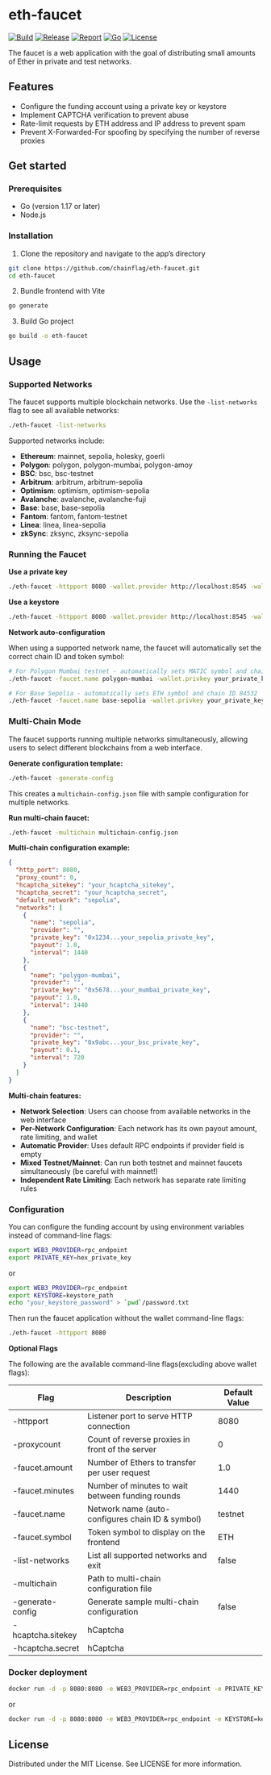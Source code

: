 # eth-faucet

[![Build](https://img.shields.io/github/actions/workflow/status/chainflag/eth-faucet/build.yml?branch=main)](https://github.com/chainflag/eth-faucet/actions/workflows/build.yml)
[![Release](https://img.shields.io/github/v/release/chainflag/eth-faucet)](https://github.com/chainflag/eth-faucet/releases)
[![Report](https://goreportcard.com/badge/github.com/chainflag/eth-faucet)](https://goreportcard.com/report/github.com/chainflag/eth-faucet)
[![Go](https://img.shields.io/github/go-mod/go-version/chainflag/eth-faucet)](https://go.dev/)
[![License](https://img.shields.io/github/license/chainflag/eth-faucet)](https://github.com/chainflag/eth-faucet/blob/main/LICENSE)

The faucet is a web application with the goal of distributing small amounts of Ether in private and test networks.

## Features

* Configure the funding account using a private key or keystore
* Implement CAPTCHA verification to prevent abuse
* Rate-limit requests by ETH address and IP address to prevent spam
* Prevent X-Forwarded-For spoofing by specifying the number of reverse proxies

## Get started

### Prerequisites

* Go (version 1.17 or later)
* Node.js

### Installation

1. Clone the repository and navigate to the app’s directory
```bash
git clone https://github.com/chainflag/eth-faucet.git
cd eth-faucet
```

2. Bundle frontend with Vite
```bash
go generate
```

3. Build Go project 
```bash
go build -o eth-faucet
```

## Usage

### Supported Networks

The faucet supports multiple blockchain networks. Use the `-list-networks` flag to see all available networks:

```bash
./eth-faucet -list-networks
```

Supported networks include:
- **Ethereum**: mainnet, sepolia, holesky, goerli
- **Polygon**: polygon, polygon-mumbai, polygon-amoy  
- **BSC**: bsc, bsc-testnet
- **Arbitrum**: arbitrum, arbitrum-sepolia
- **Optimism**: optimism, optimism-sepolia
- **Avalanche**: avalanche, avalanche-fuji
- **Base**: base, base-sepolia
- **Fantom**: fantom, fantom-testnet
- **Linea**: linea, linea-sepolia
- **zkSync**: zksync, zksync-sepolia

### Running the Faucet

**Use a private key**

```bash
./eth-faucet -httpport 8080 -wallet.provider http://localhost:8545 -wallet.privkey privkey -faucet.name sepolia
```

**Use a keystore**

```bash
./eth-faucet -httpport 8080 -wallet.provider http://localhost:8545 -wallet.keyjson keystore -wallet.keypass password.txt -faucet.name polygon-mumbai
```

**Network auto-configuration**

When using a supported network name, the faucet will automatically set the correct chain ID and token symbol:

```bash
# For Polygon Mumbai testnet - automatically sets MATIC symbol and chain ID 80001
./eth-faucet -faucet.name polygon-mumbai -wallet.privkey your_private_key

# For Base Sepolia - automatically sets ETH symbol and chain ID 84532  
./eth-faucet -faucet.name base-sepolia -wallet.privkey your_private_key
```

### Multi-Chain Mode

The faucet supports running multiple networks simultaneously, allowing users to select different blockchains from a web interface.

**Generate configuration template:**
```bash
./eth-faucet -generate-config
```

This creates a `multichain-config.json` file with sample configuration for multiple networks.

**Run multi-chain faucet:**
```bash
./eth-faucet -multichain multichain-config.json
```

**Multi-chain configuration example:**
```json
{
  "http_port": 8080,
  "proxy_count": 0,
  "hcaptcha_sitekey": "your_hcaptcha_sitekey",
  "hcaptcha_secret": "your_hcaptcha_secret",
  "default_network": "sepolia",
  "networks": [
    {
      "name": "sepolia",
      "provider": "",
      "private_key": "0x1234...your_sepolia_private_key",
      "payout": 1.0,
      "interval": 1440
    },
    {
      "name": "polygon-mumbai", 
      "provider": "",
      "private_key": "0x5678...your_mumbai_private_key",
      "payout": 1.0,
      "interval": 1440
    },
    {
      "name": "bsc-testnet",
      "provider": "",
      "private_key": "0x9abc...your_bsc_private_key", 
      "payout": 0.1,
      "interval": 720
    }
  ]
}
```

**Multi-chain features:**
- **Network Selection**: Users can choose from available networks in the web interface
- **Per-Network Configuration**: Each network has its own payout amount, rate limiting, and wallet
- **Automatic Provider**: Uses default RPC endpoints if provider field is empty
- **Mixed Testnet/Mainnet**: Can run both testnet and mainnet faucets simultaneously (be careful with mainnet!)
- **Independent Rate Limiting**: Each network has separate rate limiting rules

### Configuration

You can configure the funding account by using environment variables instead of command-line flags:
```bash
export WEB3_PROVIDER=rpc_endpoint
export PRIVATE_KEY=hex_private_key
```

or

```bash
export WEB3_PROVIDER=rpc_endpoint
export KEYSTORE=keystore_path
echo "your_keystore_password" > `pwd`/password.txt
```

Then run the faucet application without the wallet command-line flags:
```bash
./eth-faucet -httpport 8080
```

**Optional Flags**

The following are the available command-line flags(excluding above wallet flags):

| Flag              | Description                                      | Default Value |
|-------------------|--------------------------------------------------|---------------|
| -httpport         | Listener port to serve HTTP connection           | 8080          |
| -proxycount       | Count of reverse proxies in front of the server  | 0             |
| -faucet.amount    | Number of Ethers to transfer per user request    | 1.0           |
| -faucet.minutes   | Number of minutes to wait between funding rounds | 1440          |
| -faucet.name      | Network name (auto-configures chain ID & symbol) | testnet       |
| -faucet.symbol    | Token symbol to display on the frontend          | ETH           |
| -list-networks    | List all supported networks and exit             | false         |
| -multichain       | Path to multi-chain configuration file           |               |
| -generate-config  | Generate sample multi-chain configuration        | false         |
| -hcaptcha.sitekey | hCaptcha                                  |               |
| -hcaptcha.secret  | hCaptcha                                   |               |

### Docker deployment

```bash
docker run -d -p 8080:8080 -e WEB3_PROVIDER=rpc_endpoint -e PRIVATE_KEY=hex_private_key chainflag/eth-faucet:1.2.0
```

or

```bash
docker run -d -p 8080:8080 -e WEB3_PROVIDER=rpc_endpoint -e KEYSTORE=keystore_path -v `pwd`/keystore:/app/keystore -v `pwd`/password.txt:/app/password.txt chainflag/eth-faucet:1.2.0
```

## License

Distributed under the MIT License. See LICENSE for more information.
